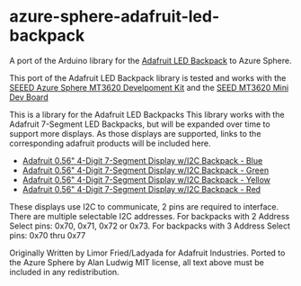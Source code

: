 # azure-sphere-adafruit-led-backpack
A port of the Arduino library for the [Adafruit LED Backpack](https://github.com/adafruit/Adafruit_LED_Backpack) to Azure Sphere.

This port of the Adafruit LED Backpack library is tested and works with the [SEEED Azure Sphere MT3620 Develpoment Kit](https://www.seeedstudio.com/Azure-Sphere-MT3620-Development-Kit-US-Version.html) and the [SEED MT3620 Mini Dev Board](https://www.seeedstudio.com/MT3620-Mini-Dev-Board-p-2919.html)

This is a library for the Adafruit LED Backpacks
This library works with the Adafruit 7-Segment LED Backpacks, but will be expanded over time to support more displays. As those displays are supported, links to the corresponding adafruit products will be included here. 

* [Adafruit 0.56" 4-Digit 7-Segment Display w/I2C Backpack - Blue](http://www.adafruit.com/products/881)
* [Adafruit 0.56" 4-Digit 7-Segment Display w/I2C Backpack - Green](http://www.adafruit.com/products/880)
* [Adafruit 0.56" 4-Digit 7-Segment Display w/I2C Backpack - Yellow](http://www.adafruit.com/products/879)
* [Adafruit 0.56" 4-Digit 7-Segment Display w/I2C Backpack - Red](http://www.adafruit.com/products/878)

These displays use I2C to communicate, 2 pins are required to 
interface. There are multiple selectable I2C addresses. For backpacks
with 2 Address Select pins: 0x70, 0x71, 0x72 or 0x73. For backpacks
with 3 Address Select pins: 0x70 thru 0x77

Originally Written by Limor Fried/Ladyada for Adafruit Industries.
Ported to the Azure Sphere by Alan Ludwig
MIT license, all text above must be included in any redistribution.